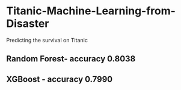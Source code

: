 # Titanic-Machine-Learning-from-Disaster
Predicting the survival on Titanic
## Random Forest- accuracy 0.8038
## XGBoost - accuracy 0.7990
